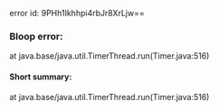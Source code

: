 error id: 9PHh1Ikhhpi4rbJr8XrLjw==
### Bloop error:

at java.base/java.util.TimerThread.run(Timer.java:516)
#### Short summary: 

at java.base/java.util.TimerThread.run(Timer.java:516)